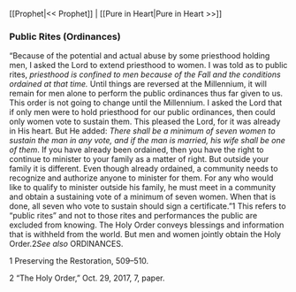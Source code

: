 [[Prophet|<< Prophet]]  |  [[Pure in Heart|Pure in Heart >>]]

### Public Rites (Ordinances)
“Because of the potential and actual abuse by some priesthood holding men, I asked the Lord to extend priesthood to women. I was told as to public rites, *priesthood is confined to men because of the Fall and the conditions ordained at that time.* Until things are reversed at the Millennium, it will remain for men alone to perform the public ordinances thus far given to us. This order is not going to change until the Millennium. I asked the Lord that if only men were to hold priesthood for our public ordinances, then could only women vote to sustain them. This pleased the Lord, for it was already in His heart. But He added: *There shall be a minimum of seven women to sustain the man in any vote, and if the man is married, his wife shall be one of them*. If you have already been ordained, then you have the right to continue to minister to your family as a matter of right. But outside your family it is different. Even though already ordained, a community needs to recognize and authorize anyone to minister for them. For any who would like to qualify to minister outside his family, he must meet in a community and obtain a sustaining vote of a minimum of seven women. When that is done, all seven who vote to sustain should sign a certificate.”1 This refers to “public rites” and not to those rites and performances the public are excluded from knowing. The Holy Order conveys blessings and information that is withheld from the world. But men and women jointly obtain the Holy Order.2*See also* ORDINANCES.



1 Preserving the Restoration, 509–510.


2 “The Holy Order,” Oct. 29, 2017, 7, paper.